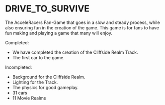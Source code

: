# DRIVE_TO_SURVIVE
The AcceleRacers Fan-Game that goes in a slow and steady process, while also ensuring fun in the creation of the game. This game is for fans to have fun making and playing a game that many will enjoy.

Completed:

* We have completed the creation of the Cliffside Realm Track.
* The first car to the game.

Incompleted:

* Background for the Cliffside Realm.
* Lighting for the Track.
* The physics for good gameplay.
* 31 cars
* 11 Movie Realms
